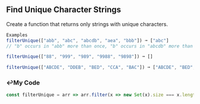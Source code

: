 ## Find Unique Character Strings
Create a function that returns only strings with unique characters.
```js
Examples
filterUnique(["abb", "abc", "abcdb", "aea", "bbb"]) ➞ ["abc"]
// "b" occurs in "abb" more than once, "b" occurs in "abcdb" more than once, etc.

filterUnique(["88", "999", "989", "9988", "9898"]) ➞ []

filterUnique(["ABCDE", "DDEB", "BED", "CCA", "BAC"]) ➞ ["ABCDE", "BED", "BAC"]
```
###  :leftwards_arrow_with_hook:My Code
```js
const filterUnique = arr => arr.filter(x => new Set(x).size === x.length);
```
